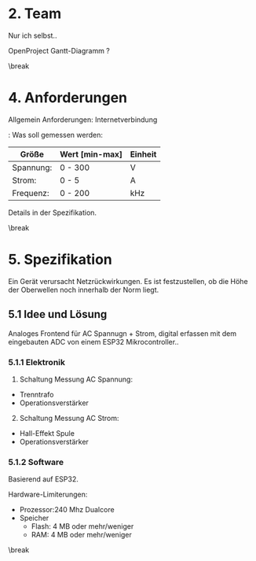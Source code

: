 # 2. Team

Nur ich selbst.. 

OpenProject Gantt-Diagramm ?

\break

# 4. Anforderungen

Allgemein Anforderungen: Internetverbindung

: Was soll gemessen werden:

 | Größe | Wert [min-max] | Einheit |
 |----------------|-------------------|----------------|
 |Spannung: | 0 - 300 | V|
 |Strom: | 0 - 5 | A|
 |Frequenz: | 0 - 200 | kHz|
 Details in der Spezifikation.

\break

# 5. Spezifikation

Ein Gerät verursacht Netzrückwirkungen. Es ist festzustellen, ob die Höhe der Oberwellen noch innerhalb der Norm liegt. 

## 5.1 Idee und Lösung

Analoges Frontend für AC Spannugn + Strom, digital erfassen mit dem eingebauten ADC von einem ESP32 Mikrocontroller..

### 5.1.1 Elektronik

  1) Schaltung Messung AC Spannung:

  - Trenntrafo
  - Operationsverstärker

  2)  Schaltung Messung AC Strom:

  - Hall-Effekt Spule
  - Operationsverstärker

### 5.1.2 Software

Basierend auf ESP32.

Hardware-Limiterungen:

- Prozessor:240 Mhz Dualcore
- Speicher
    - Flash: 4 MB oder mehr/weniger  
    - RAM: 4 MB oder mehr/weniger  


\break